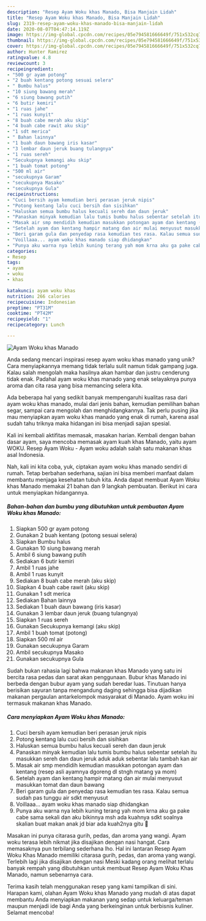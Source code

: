 ```yaml
---
description: "Resep Ayam Woku khas Manado, Bisa Manjain Lidah"
title: "Resep Ayam Woku khas Manado, Bisa Manjain Lidah"
slug: 2319-resep-ayam-woku-khas-manado-bisa-manjain-lidah
date: 2020-08-07T04:47:14.119Z
image: https://img-global.cpcdn.com/recipes/05e794581666649f/751x532cq70/ayam-woku-khas-manado-foto-resep-utama.jpg
thumbnail: https://img-global.cpcdn.com/recipes/05e794581666649f/751x532cq70/ayam-woku-khas-manado-foto-resep-utama.jpg
cover: https://img-global.cpcdn.com/recipes/05e794581666649f/751x532cq70/ayam-woku-khas-manado-foto-resep-utama.jpg
author: Hunter Ramirez
ratingvalue: 4.8
reviewcount: 3
recipeingredient:
- "500 gr ayam potong"
- "2 buah kentang potong sesuai selera"
- " Bumbu halus"
- "10 siung bawang merah"
- "6 siung bawang putih"
- "6 butir kemiri"
- "1 ruas jahe"
- "1 ruas kunyit"
- "8 buah cabe merah aku skip"
- "4 buah cabe rawit aku skip"
- "1 sdt merica"
- " Bahan lainnya"
- "1 buah daun bawang iris kasar"
- "3 lembar daun jeruk buang tulangnya"
- "1 ruas sereh"
- "Secukupnya kemangi aku skip"
- "1 buah tomat potong"
- "500 ml air"
- "secukupnya Garam"
- "secukupnya Masako"
- "secukupnya Gula"
recipeinstructions:
- "Cuci bersih ayam kemudian beri perasan jeruk nipis"
- "Potong kentang lalu cuci bersih dan sisihkan"
- "Haluskan semua bumbu halus kecuali sereh dan daun jeruk"
- "Panaskan minyak kemudian lalu tumis bumbu halus sebentar setelah itu masukkan sereh dan daun jeruk aduk aduk sebentar lalu tambah kan air"
- "Masak air smp mendidih kemudian masukkan potongan ayam dan kentang (resep asli ayamnya dgoreng dl stngh matang ya mom)"
- "Setelah ayam dan kentang hampir matang dan air mulai menyusut masukkan tomat dan daun bawang"
- "Beri garam gula dan penyedap rasa kemudian tes rasa. Kalau semua sudah pas tunggu air sdkt menyusut"
- "Voillaaa... ayam woku khas manado siap dhidangkan"
- "Punya aku warna nya lebih kuning terang yah mom krna aku ga pake cabe sama sekali dan aku bikinnya msh ada kuahnya sdkt soalnya skalian buat makan anak jd biar ada kuah2nya gitu 🤭"
categories:
- Resep
tags:
- ayam
- woku
- khas

katakunci: ayam woku khas 
nutrition: 266 calories
recipecuisine: Indonesian
preptime: "PT31M"
cooktime: "PT42M"
recipeyield: "1"
recipecategory: Lunch

---
```



![Ayam Woku khas Manado](https://img-global.cpcdn.com/recipes/05e794581666649f/751x532cq70/ayam-woku-khas-manado-foto-resep-utama.jpg)

Anda sedang mencari inspirasi resep ayam woku khas manado yang unik? Cara menyiapkannya memang tidak terlalu sulit namun tidak gampang juga. Kalau salah mengolah maka hasilnya akan hambar dan justru cenderung tidak enak. Padahal ayam woku khas manado yang enak selayaknya punya aroma dan cita rasa yang bisa memancing selera kita.

Ada beberapa hal yang sedikit banyak mempengaruhi kualitas rasa dari ayam woku khas manado, mulai dari jenis bahan, kemudian pemilihan bahan segar, sampai cara mengolah dan menghidangkannya. Tak perlu pusing jika mau menyiapkan ayam woku khas manado yang enak di rumah, karena asal sudah tahu triknya maka hidangan ini bisa menjadi sajian spesial.

Kali ini kembali aktifitas memasak, masakan harian. Kembali dengan bahan dasar ayam, saya mencoba memasak ayam kuah khas Manado, yaitu ayam WOKU. Resep Ayam Woku - Ayam woku adalah salah satu makanan khas asal Indonesia.


Nah, kali ini kita coba, yuk, ciptakan ayam woku khas manado sendiri di rumah. Tetap berbahan sederhana, sajian ini bisa memberi manfaat dalam membantu menjaga kesehatan tubuh kita. Anda dapat membuat Ayam Woku khas Manado memakai 21 bahan dan 9 langkah pembuatan. Berikut ini cara untuk menyiapkan hidangannya.

<!--inarticleads1-->

##### Bahan-bahan dan bumbu yang dibutuhkan untuk pembuatan Ayam Woku khas Manado:

1. Siapkan 500 gr ayam potong
1. Gunakan 2 buah kentang (potong sesuai selera)
1. Siapkan  Bumbu halus
1. Gunakan 10 siung bawang merah
1. Ambil 6 siung bawang putih
1. Sediakan 6 butir kemiri
1. Ambil 1 ruas jahe
1. Ambil 1 ruas kunyit
1. Sediakan 8 buah cabe merah (aku skip)
1. Siapkan 4 buah cabe rawit (aku skip)
1. Gunakan 1 sdt merica
1. Sediakan  Bahan lainnya
1. Sediakan 1 buah daun bawang (iris kasar)
1. Gunakan 3 lembar daun jeruk (buang tulangnya)
1. Siapkan 1 ruas sereh
1. Gunakan Secukupnya kemangi (aku skip)
1. Ambil 1 buah tomat (potong)
1. Siapkan 500 ml air
1. Gunakan secukupnya Garam
1. Ambil secukupnya Masako
1. Gunakan secukupnya Gula


Sudah bukan rahasia lagi bahwa makanan khas Manado yang satu ini bercita rasa pedas dan sarat akan penggunaan. Bubur khas Manado ini berbeda dengan bubur ayam yang sudah beredar luas. Tinutuan hanya berisikan sayuran tanpa mengandung daging sehingga bisa dijadikan makanan pergaulan antarkelompok masyarakat di Manado. Ayam woku ini termasuk makanan khas Manado. 

<!--inarticleads2-->

##### Cara menyiapkan Ayam Woku khas Manado:

1. Cuci bersih ayam kemudian beri perasan jeruk nipis
1. Potong kentang lalu cuci bersih dan sisihkan
1. Haluskan semua bumbu halus kecuali sereh dan daun jeruk
1. Panaskan minyak kemudian lalu tumis bumbu halus sebentar setelah itu masukkan sereh dan daun jeruk aduk aduk sebentar lalu tambah kan air
1. Masak air smp mendidih kemudian masukkan potongan ayam dan kentang (resep asli ayamnya dgoreng dl stngh matang ya mom)
1. Setelah ayam dan kentang hampir matang dan air mulai menyusut masukkan tomat dan daun bawang
1. Beri garam gula dan penyedap rasa kemudian tes rasa. Kalau semua sudah pas tunggu air sdkt menyusut
1. Voillaaa... ayam woku khas manado siap dhidangkan
1. Punya aku warna nya lebih kuning terang yah mom krna aku ga pake cabe sama sekali dan aku bikinnya msh ada kuahnya sdkt soalnya skalian buat makan anak jd biar ada kuah2nya gitu 🤭


Masakan ini punya citarasa gurih, pedas, dan aroma yang wangi. Ayam woku terasa lebih nikmat jika disajikan dengan nasi hangat. Cara memasaknya pun terbilang sederhana lho. Hal ini lantaran Resep Ayam Woku Khas Manado memiliki citarasa gurih, pedas, dan aroma yang wangi. Terlebih lagi jika disajikan dengan nasi Meski kadang orang melihat terlalu banyak rempah yang dibutuhkan untuk membuat Resep Ayam Woku Khas Manado, namun sebenarnya cara. 

Terima kasih telah menggunakan resep yang kami tampilkan di sini. Harapan kami, olahan Ayam Woku khas Manado yang mudah di atas dapat membantu Anda menyiapkan makanan yang sedap untuk keluarga/teman maupun menjadi ide bagi Anda yang berkeinginan untuk berbisnis kuliner. Selamat mencoba!
